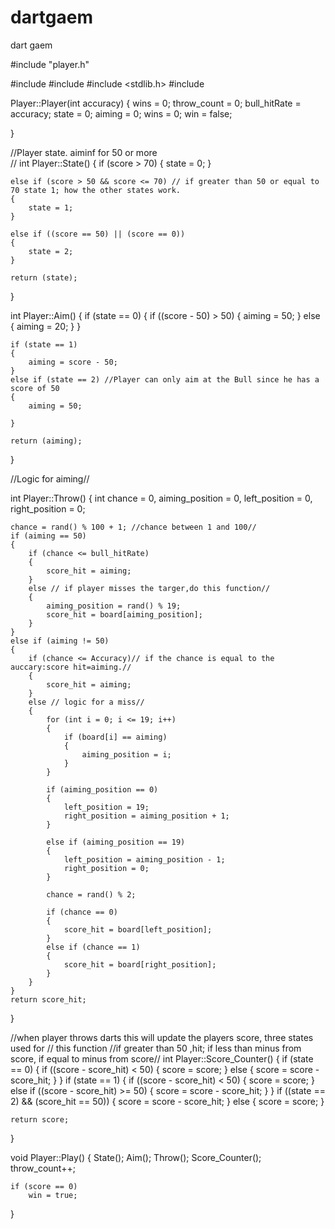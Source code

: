 # dartgaem
dart gaem

#include "player.h"


#include <iostream>
#include <cstdlib>
#include <stdlib.h>
#include <string>


Player::Player(int accuracy)
{
	wins = 0;
	throw_count = 0;
	bull_hitRate = accuracy;
	state = 0;
	aiming = 0;
	wins = 0;
	win = false;

}

//Player state. aiminf for 50 or more	
//
int Player::State()
{
	if (score > 70)
	{
		state = 0;
	}

	else if (score > 50 && score <= 70) // if greater than 50 or equal to 70 state 1; how the other states work. 
	{
		state = 1;
	}

	else if ((score == 50) || (score == 0))
	{
		state = 2;
	}

	return (state);
}


int Player::Aim()
{
	if (state == 0)
	{
		if ((score - 50) > 50)
		{
			aiming = 50;
		}
		else
		{
			aiming = 20;
		}
	}

	if (state == 1)
	{
		aiming = score - 50;
	}
	else if (state == 2) //Player can only aim at the Bull since he has a score of 50
	{
		aiming = 50;

	}

	return (aiming);
}

//Logic for aiming// 

int Player::Throw()
{
	int chance = 0, aiming_position = 0, left_position = 0, right_position = 0;

	chance = rand() % 100 + 1; //chance between 1 and 100// 
	if (aiming == 50)
	{
		if (chance <= bull_hitRate)
		{
			score_hit = aiming;
		}
		else // if player misses the targer,do this function// 
		{
			aiming_position = rand() % 19;
			score_hit = board[aiming_position];
		}
	}
	else if (aiming != 50)
	{
		if (chance <= Accuracy)// if the chance is equal to the auccary:score hit=aiming.//
		{
			score_hit = aiming;
		}
		else // logic for a miss// 
		{
			for (int i = 0; i <= 19; i++)
			{
				if (board[i] == aiming)
				{
					aiming_position = i;
				}
			}

			if (aiming_position == 0)
			{
				left_position = 19;
				right_position = aiming_position + 1;
			}

			else if (aiming_position == 19)
			{
				left_position = aiming_position - 1;
				right_position = 0;
			}

			chance = rand() % 2;

			if (chance == 0)
			{
				score_hit = board[left_position];
			}
			else if (chance == 1)
			{
				score_hit = board[right_position];
			}
		}
	}
	return score_hit;
}

//when player throws darts this will update the players score, three states used for
// this function 
//if greater than 50 ,hit; if less than minus from score, if equal to minus from score//
int Player::Score_Counter()
{
	if (state == 0)
	{
		if ((score - score_hit) < 50)
		{
			score = score;
		}
		else
		{
			score = score - score_hit;
		}
	}
	if (state == 1)
	{
		if ((score - score_hit) < 50)
		{
			score = score;
		}
		else if ((score - score_hit) >= 50)
		{
			score = score - score_hit;
		}
	}
	if ((state == 2) && (score_hit == 50))
	{
		score = score - score_hit;
	}
	else
	{
		score = score;
	}

	return score;
}


void Player::Play()
{
	State();
	Aim();
	Throw();
	Score_Counter();
	throw_count++;

	if (score == 0)
		win = true;
}
